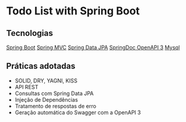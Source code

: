 # Todo List with Spring Boot




## Tecnologias

[Spring Boot](https://spring.io/projects/spring-boot)
[Spring MVC](https://docs.spring.io/spring-framework/reference/web/webmvc.html)
[Spring Data JPA](https://spring.io/projects/spring-data-jpa)
[SpringDoc OpenAPI 3](https://springdoc.org/v2/#spring-webflux-support)
[Mysql](https://dev.mysql.com/downloads/)


## Práticas adotadas

- SOLID, DRY, YAGNI, KISS
- API REST
- Consultas com Spring Data JPA
- Injeção de Dependências
- Tratamento de respostas de erro
- Geração automática do Swagger com a OpenAPI 3
